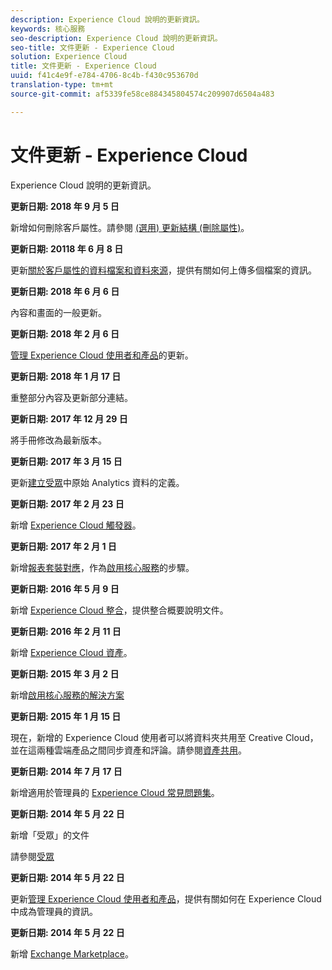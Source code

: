 ```yaml
---
description: Experience Cloud 說明的更新資訊。
keywords: 核心服務
seo-description: Experience Cloud 說明的更新資訊。
seo-title: 文件更新 - Experience Cloud
solution: Experience Cloud
title: 文件更新 - Experience Cloud
uuid: f41c4e9f-e784-4706-8c4b-f430c953670d
translation-type: tm+mt
source-git-commit: af5339fe58ce884345804574c209907d6504a483

---
```



# 文件更新 - Experience Cloud

Experience Cloud 說明的更新資訊。

**更新日期: 2018 年 9 月 5 日**

新增如何刪除客戶屬性。請參閱 [(選用) 更新結構 (刪除屬性)](attributes/t-crs-usecase.md#task_6568898BB7C44A42ABFB86532B89063C)。

**更新日期: 20118 年 6 月 8 日**

更新[關於客戶屬性的資料檔案和資料來源](attributes/crs-data-file.md#concept_DE908F362DF24172BFEF48E1797DAF19)，提供有關如何上傳多個檔案的資訊。

**更新日期: 2018 年 6 月 6 日**

內容和畫面的一般更新。

**更新日期: 2018 年 2 月 6 日**

[管理 Experience Cloud 使用者和產品](admin-getting-started/admin-getting-started.md#topic_3FCB4099640647E3B2411ADBFCE81909)的更新。

**更新日期: 2018 年 1 月 17 日**

重整部分內容及更新部分連結。

**更新日期: 2017 年 12 月 29 日**

將手冊修改為最新版本。

**更新日期: 2017 年 3 月 15 日**

更新[建立受眾](audience-library/t-audience-create.md#task_37F407F58BF9459493BB8E968CDFE737)中原始 Analytics 資料的定義。

**更新日期: 2017 年 2 月 23 日**

新增 [Experience Cloud 觸發器](activation/triggers.md#concept_887B30241B3E4DB0A2553B2996E2D4FB)。

**更新日期: 2017 年 2 月 1 日**

新增[報表套裝對應](core-services/core-services.md#concept_apg_zq2_rw)，作為[啟用核心服務](core-services/core-services.md#concept_07ED1D5C64234E77976E6D572E78FB9C)的步驟。

**更新日期: 2016 年 5 月 9 日**

新增 [Experience Cloud 整合](marketing-cloud-integrations.md#concept_9E6D3E37D1E3452E8CCCFA92AF034F90)，提供整合概要說明文件。

**更新日期: 2016 年 2 月 11 日**

新增 [Experience Cloud 資產](experience-cloud-assets/experience-cloud-assets.md#concept_DDA5224C907D4A4F817D795DA0ED64D0)。

**更新日期: 2015 年 3 月 2 日**

新增[啟用核心服務的解決方案](core-services/core-services.md#concept_07ED1D5C64234E77976E6D572E78FB9C)

**更新日期: 2015 年 1 月 15 日**

現在，新增的 Experience Cloud 使用者可以將資料夾共用至 Creative Cloud，並在這兩種雲端產品之間同步資產和評論。請參閱[資產共用](experience-cloud-assets/creative-cloud.md#concept_3E5A34C3459047D5965F900788A9BA68)。

**更新日期: 2014 年 7 月 17 日**

新增適用於管理員的 [Experience Cloud 常見問題集](admin-getting-started/faq.md#concept_13219B4E51784577B6FF78AAA203DE91)。

**更新日期: 2014 年 5 月 22 日**

新增「受眾」的文件

請參閱[受眾](audience-library/audience-library.md#topic_679810123CAA4E0CA4FA3417FB0100C7)

**更新日期: 2014 年 5 月 22 日**

更新[管理 Experience Cloud 使用者和產品](admin-getting-started/admin-getting-started.md#topic_3FCB4099640647E3B2411ADBFCE81909)，提供有關如何在 Experience Cloud 中成為管理員的資訊。

**更新日期: 2014 年 5 月 22 日**

新增 [Exchange Marketplace](exchange.md#concept_E07F16F070544B82B56527A845C41D59)。
